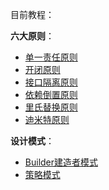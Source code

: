 


目前教程：

**六大原则**：

- [单一责任原则](https://github.com/13767004362/JavaTraining/blob/master/JavaDesignDemo/document/%E5%8D%95%E4%B8%80%E8%B4%A3%E4%BB%BB%E5%8E%9F%E5%88%99.md)
- [开闭原则](https://github.com/13767004362/JavaTraining/blob/master/JavaDesignDemo/document/%E5%BC%80%E9%97%AD%E5%8E%9F%E5%88%99.md) 
- [接口隔离原则](https://github.com/13767004362/JavaTraining/blob/master/JavaDesignDemo/document/%E6%8E%A5%E5%8F%A3%E9%9A%94%E7%A6%BB%E5%8E%9F%E5%88%99.md) 
- [依赖倒置原则](https://github.com/13767004362/JavaTraining/blob/master/JavaDesignDemo/document/%E4%BE%9D%E8%B5%96%E5%80%92%E7%BD%AE%E5%8E%9F%E5%88%99.md) 
- [里氏替换原则](https://github.com/13767004362/JavaTraining/blob/master/JavaDesignDemo/document/%E9%87%8C%E6%B0%8F%E6%9B%BF%E6%8D%A2%E5%8E%9F%E5%88%99.md) 
- [迪米特原则](https://github.com/13767004362/JavaTraining/blob/master/JavaDesignDemo/document/%E8%BF%AA%E7%B1%B3%E7%89%B9%E5%8E%9F%E5%88%99.md) 

**设计模式**：

- [Builder建造者模式](https://github.com/13767004362/JavaTraining/blob/master/JavaDesignDemo/document/Builder%E6%9E%84%E5%BB%BA%E8%80%85%E6%A8%A1%E5%BC%8F.md)
- [策略模式](https://github.com/13767004362/JavaTraining/blob/master/JavaDesignDemo/document/%E7%AD%96%E7%95%A5%E6%A8%A1%E5%BC%8F.md)
